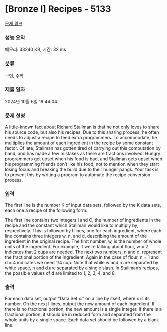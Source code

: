 # [Bronze I] Recipes - 5133 

[문제 링크](https://www.acmicpc.net/problem/5133) 

### 성능 요약

메모리: 33240 KB, 시간: 32 ms

### 분류

구현, 수학

### 제출 일자

2024년 10월 6일 19:44:04

### 문제 설명

<p>A little-known fact about Richard Stallman is that he not only loves to share his source code, but also his recipes. Due to this sharing process, he often needs to adjust a recipe to feed extra programmers. To accommodate, he multiplies the amount of each ingredient in the recipe by some constant factor. Of late, Stallman has gotten tired of carrying out this computation by hand, and has made a few mistakes as there are fractions involved. Hungry programmers get upset when his food is bad, and Stallman gets upset when his programming friends don’t like his food, not to mention when they start losing focus and breaking the build due to their hunger pangs. Your task is to prevent this by writing a program to automate the recipe conversion process.</p>

### 입력 

 <p>The first line is the number K of input data sets, followed by the K data sets, each one a recipe of the following form:</p>

<p>The first line contains two integers I and C, the number of ingredients in the recipe and the constant which Stallman would like to multiply by, respectively. This is followed by I lines, one for each ingredient, where each line contains three integers w, n, and d, describing the amount of the ingredient in the original recipe. The first number, w, is the number of whole units of the ingredient. For example, if we’re talking about flour, w = 2 indicates that 2 cups are needed. The next two numbers, n and d, represent the fractional portion of the ingredient. Again in the case of flour, n = 1 and d = 4 indicates we need 1/4 cup. Note that while w and n are separated by white space, n and d are separated by a single slash. In Stallman’s recipes, the possible values of d are limited to 1, 2, 3, 4, and 8.</p>

### 출력 

 <p>For each data set, output “Data Set x:” on a line by itself, where x is its number. On the next I lines, output the new amount of each ingredient. If there is no fractional portion, the new amount is a single integer. If there is a fractional portion, it should be in reduced form and separated from the whole units by a single space. Each data set should be followed by a blank line.</p>

